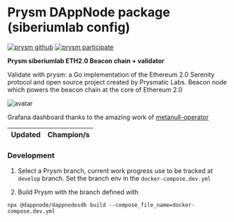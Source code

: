 # Prysm DAppNode package (siberiumlab config)

[![prysm github](https://img.shields.io/badge/prysm-Github-blue.svg)](https://prylabs.net/)
[![prysm participate](https://img.shields.io/badge/prysm-participate-753a88.svg)](https://prylabs.net/participate?node=dappnode)

**Prysm siberiumlab ETH2.0 Beacon chain + validator**

Validate with prysm: a Go implementation of the Ethereum 2.0 Serenity protocol and open source project created by Prysmatic Labs. Beacon node which powers the beacon chain at the core of Ethereum 2.0

![avatar](avatar-prysm-siberiumlab.png)

Grafana dashboard thanks to the amazing work of [metanull-operator](https://github.com/metanull-operator/eth2-grafana)

|      Updated       | Champion/s |
| :----------------: | :--------: |

### Development

1. Select a Prysm branch, current work progress use to be tracked at `develop` branch. Set the branch env in the `docker-compose.dev.yml`

2. Build Prysm with the branch defined with

```
npx @dappnode/dappnodesdk build --compose_file_name=docker-compose.dev.yml
```
